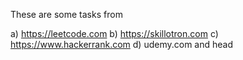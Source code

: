 These are some tasks from 

a) https://leetcode.com 
b) https://skillotron.com
c) https://www.hackerrank.com
d) udemy.com
and head
